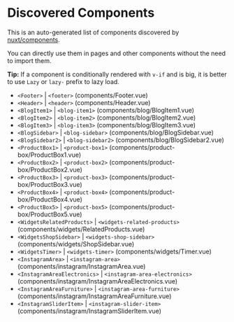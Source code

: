 # Discovered Components

This is an auto-generated list of components discovered by [nuxt/components](https://github.com/nuxt/components).

You can directly use them in pages and other components without the need to import them.

**Tip:** If a component is conditionally rendered with `v-if` and is big, it is better to use `Lazy` or `lazy-` prefix to lazy load.

- `<Footer>` | `<footer>` (components/Footer.vue)
- `<Header>` | `<header>` (components/Header.vue)
- `<BlogItem1>` | `<blog-item1>` (components/blog/BlogItem1.vue)
- `<BlogItem2>` | `<blog-item2>` (components/blog/BlogItem2.vue)
- `<BlogItem3>` | `<blog-item3>` (components/blog/BlogItem3.vue)
- `<BlogSidebar>` | `<blog-sidebar>` (components/blog/BlogSidebar.vue)
- `<BlogSidebar2>` | `<blog-sidebar2>` (components/blog/BlogSidebar2.vue)
- `<ProductBox1>` | `<product-box1>` (components/product-box/ProductBox1.vue)
- `<ProductBox2>` | `<product-box2>` (components/product-box/ProductBox2.vue)
- `<ProductBox3>` | `<product-box3>` (components/product-box/ProductBox3.vue)
- `<ProductBox4>` | `<product-box4>` (components/product-box/ProductBox4.vue)
- `<ProductBox5>` | `<product-box5>` (components/product-box/ProductBox5.vue)
- `<WidgetsRelatedProducts>` | `<widgets-related-products>` (components/widgets/RelatedProducts.vue)
- `<WidgetsShopSidebar>` | `<widgets-shop-sidebar>` (components/widgets/ShopSidebar.vue)
- `<WidgetsTimer>` | `<widgets-timer>` (components/widgets/Timer.vue)
- `<InstagramArea>` | `<instagram-area>` (components/instagram/InstagramArea.vue)
- `<InstagramAreaElectronics>` | `<instagram-area-electronics>` (components/instagram/InstagramAreaElectronics.vue)
- `<InstagramAreaFurniture>` | `<instagram-area-furniture>` (components/instagram/InstagramAreaFurniture.vue)
- `<InstagramSliderItem>` | `<instagram-slider-item>` (components/instagram/InstagramSliderItem.vue)
